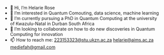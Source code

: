 - 👋 Hi, I’m Helarie Rose
- 👀 I’m interested in  Quantum Comouting, data science, machine learning
- 🌱 I’m currently pursuing a PhD in Quantum Computing at the university of Kwazulu-Natal in Durban South Africa
- 💞️ I’m looking to collaborate on how to do new discoveries in Quantum Computing for innovation 
- 📫 How to reach me:
                   223153323@stu.ukzn.ac.za
                   helarie@aims.ac.za
                   mediefah@gmail.com

<!---
helarie98/helarie98 is a ✨ special ✨ repository because its `README.md` (this file) appears on your GitHub profile.
You can click the Preview link to take a look at your changes.
--->
